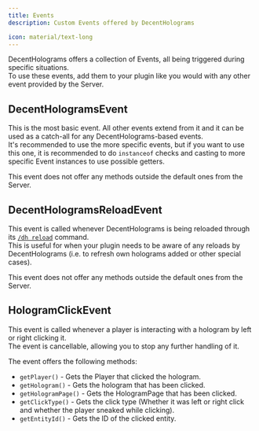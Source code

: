 ```yaml
---
title: Events
description: Custom Events offered by DecentHolograms

icon: material/text-long
---
```



DecentHolograms offers a collection of Events, all being triggered during specific situations.  
To use these events, add them to your plugin like you would with any other event provided by the Server.

## DecentHologramsEvent

This is the most basic event. All other events extend from it and it can be used as a catch-all for any DecentHolograms-based events.  
It's recommended to use the more specific events, but if you want to use this one, it is recommended to do `instanceof` checks and casting to more specific Event instances to use possible getters.

This event does not offer any methods outside the default ones from the Server.

## DecentHologramsReloadEvent

This event is called whenever DecentHolograms is being reloaded through its [`/dh reload`](../general/commands/general.md#dh-reload) command.  
This is useful for when your plugin needs to be aware of any reloads by DecentHolograms (i.e. to refresh own holograms added or other special cases).

This event does not offer any methods outside the default ones from the Server.

## HologramClickEvent

This event is called whenever a player is interacting with a hologram by left or right clicking it.  
The event is cancellable, allowing you to stop any further handling of it.

The event offers the following methods:

- `getPlayer()` - Gets the Player that clicked the hologram.
- `getHologram()` - Gets the hologram that has been clicked.
- `getHologramPage()` - Gets the HologramPage that has been clicked.
- `getClickType()` - Gets the click type (Whether it was left or right click and whether the player sneaked while clicking).
- `getEntityId()` - Gets the ID of the clicked entity.